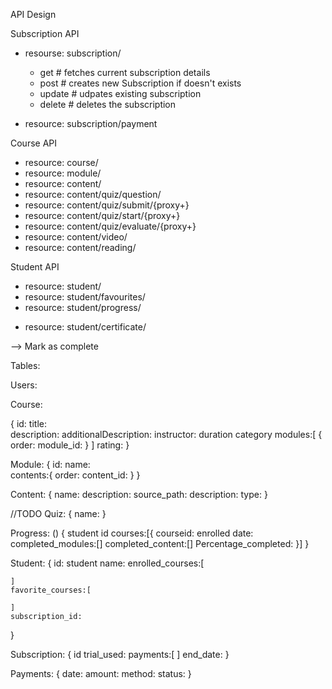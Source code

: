 API Design

Subscription API

- resourse: subscription/
    - get # fetches current subscription details
    - post # creates new Subscription if doesn't exists
    - update # udpates existing subscription
    - delete # deletes the subscription 

- resource: subscription/payment



Course API

- resource: course/
- resource: module/
- resource: content/
- resource: content/quiz/question/
- resource: content/quiz/submit/{proxy+}
- resource: content/quiz/start/{proxy+}
- resource: content/quiz/evaluate/{proxy+}
- resource: content/video/
- resource: content/reading/


Student API

- resource: student/
- resource: student/favourites/
- resource: student/progress/
<!-- - resource: student/progress/{proxy+} -->
- resource: student/certificate/
<!-- - resource: student/certificate/{proxy+} -->

--> Mark as complete

<!-- Admin API

- resouce:  -->


Tables:

Users:

Course:

{
	id:
	title:	
	description:
	additionalDescription:
	instructor:
	duration
	category
	modules:[
		{
			order:
			module_id:
		}
	]
	rating:
}

Module:
{
	id:
	name:	
	contents:{
		order:
		content_id:
	}
}

Content:
{
	name:
	description:
	source_path:
	description:
	type:
}

//TODO
Quiz:
{
	name:
}

Progress: ()
{
	student id
	courses:[{
		courseid:
		enrolled date:
		completed_modules:[]
		completed_content:[]
		Percentage_completed:
	}]
}

Student:
{
	id:
	student name:
	enrolled_courses:[

	]
	favorite_courses:[
		
	]
	subscription_id:
}

Subscription:
{
	id
	trial_used:
	payments:[
	]
	end_date:
}

Payments:
{
	date:
	amount:
	method:
	status:	
}
